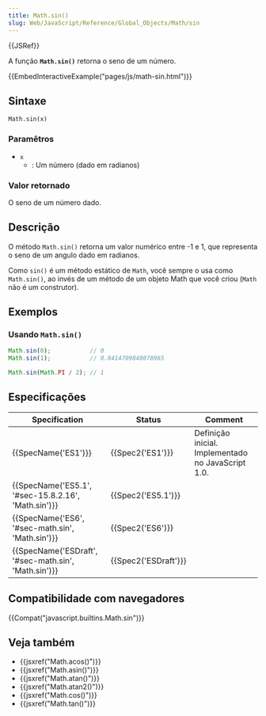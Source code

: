 ```yaml
---
title: Math.sin()
slug: Web/JavaScript/Reference/Global_Objects/Math/sin
---
```

{{JSRef}}

A função **`Math.sin()`** retorna o seno de um número.

{{EmbedInteractiveExample("pages/js/math-sin.html")}}

## Sintaxe

```
Math.sin(x)
```

### Paramêtros

- `x`
  - : Um número (dado em radianos)

### Valor retornado

O seno de um número dado.

## Descrição

O método `Math.sin()` retorna um valor numérico entre -1 e 1, que representa o seno de um angulo dado em radianos.

Como `sin()` é um método estático de `Math`, você sempre o usa como `Math.sin()`, ao invés de um método de um objeto Math que você criou (`Math` não é um construtor).

## Exemplos

### Usando `Math.sin()`

```js
Math.sin(0);           // 0
Math.sin(1);           // 0.8414709848078965

Math.sin(Math.PI / 2); // 1
```

## Especificações

| Specification                                                        | Status                       | Comment                                            |
| -------------------------------------------------------------------- | ---------------------------- | -------------------------------------------------- |
| {{SpecName('ES1')}}                                             | {{Spec2('ES1')}}         | Definição inicial. Implementado no JavaScript 1.0. |
| {{SpecName('ES5.1', '#sec-15.8.2.16', 'Math.sin')}} | {{Spec2('ES5.1')}}     |                                                    |
| {{SpecName('ES6', '#sec-math.sin', 'Math.sin')}}     | {{Spec2('ES6')}}         |                                                    |
| {{SpecName('ESDraft', '#sec-math.sin', 'Math.sin')}} | {{Spec2('ESDraft')}} |                                                    |

## Compatibilidade com navegadores

{{Compat("javascript.builtins.Math.sin")}}

## Veja também

- {{jsxref("Math.acos()")}}
- {{jsxref("Math.asin()")}}
- {{jsxref("Math.atan()")}}
- {{jsxref("Math.atan2()")}}
- {{jsxref("Math.cos()")}}
- {{jsxref("Math.tan()")}}
